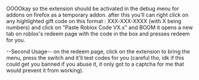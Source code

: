 OOOOkay so the extension should be activated in the debug menu for addons on firefox as a temporary addon.
after this you'll can right click on any highlighted gift code on this format : XXX-XXX-XXXX (with X being numbers)
and click on "Paste Roblox Code VX.x"
and BOOM it opens a new tab on roblox's redeem page with the code in the box and presses redeem for you.

--Second Usage--
on the redeem page, click on the extension to bring the menu, press the switch and it'll test codes for you (careful tho, idk if this could get you banned if you abuse it,
it only got to a captcha for me that would prevent it from working).
